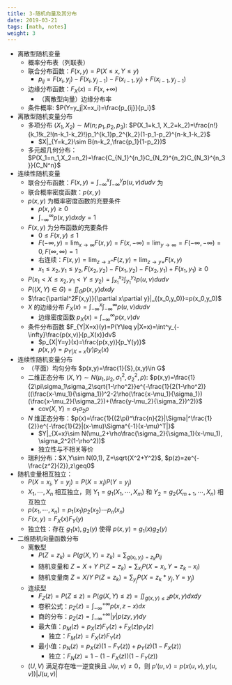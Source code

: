 ```yaml
---
title: 3-随机向量及其分布
date: 2019-03-21
tags: [math, notes]
weight: 3
---
```


- 离散型随机变量
  - 概率分布表（列联表）
  - 联合分布函数：$F(x,y)=P(X\leq x,Y\leq y)$
    - $p_{ij}=F(x_i,y_j)-F(x_i,y_{j-1})-F(x_{i-1},y_j)+F(x_{i-1},y_{j-1})$
  - 边缘分布函数：$F_X(x)=F(x,+\infty)$
    - （离散型向量）边缘分布率
  - 条件概率: $P(Y=y_j|X=x_i)=\frac{p_{ij}}{p_i}$
- 离散型随机变量分布
  - 多项分布 $(X_1,X_2)\sim M(n;p_1,p_2,p_3)$: $P(X_1=k_1, X_2=k_2)=\frac{n!}{k_1!k_2!(n-k_1-k_2)!}p_1^{k_1}p_2^{k_2}(1-p_1-p_2)^{n-k_1-k_2}$
    - $X|_{Y=k_2}\sim B(n-k_2,\frac{p_1}{1-p_2})$
  - 多元超几何分布：$P(X_1=n_1,X_2=n_2)=\frac{C_{N_1}^{n_1}C_{N_2}^{n_2}C_{N_3}^{n_3}}{C_N^n}$
- 连续性随机变量
  - 联合分布函数：$F(x,y)=\int^x_{-\infty}\int^y_{-\infty}p(u,v)dudv$ 为
  - 联合概率密度函数：$p(x,y)$
  - $p(x,y)$ 为概率密度函数的充要条件
    - $p(x,y)\geq0$
    - $\int_{-\infty}^{\infty}p(x,y)d xdy=1$
  - $F(x,y)$ 为分布函数的充要条件
    - $0\leq F(x,y)\leq 1$
    - $F(-\infty,y)=\lim_{x\rightarrow\infty}F(x,y)=F(x,-\infty)=\lim_{y\rightarrow\infty}=F(-\infty,-\infty)=0,F(\infty,\infty)=1$
    - 右连续：$F(x,y)=\lim_{z\rightarrow x^+}F(z,y)=\lim_{z\rightarrow y+}F(x,y)$
    - $x_1\leq x_2,y_1\leq y_2,F(x_2,y_2)-F(x_1,y_2)-F(x_2,y_1)+F(x_1,y_1)\geq0$
  - $P(x_1<X\leq x_2,y_1<Y\leq y_2)=\int_{x_1}^{x_2}\int_{y_1}^{y_2}p(u,v)dudv$
  - $P((X,Y)\in G)=\iint_Gp(x,y)dxdy$
  - $\frac{\partial^2F(x,y)}{\partial x\partial y}|_{(x_0,y_0)}=p(x_0,y_0)$
  - $X$ 的边缘分布 $F_X(x)=\int_{-\infty}^x\int_{-\infty}^{\infty}p(u,v)dudv$
    - 边缘密度函数 $p_X(x)=\int_{-\infty}^{\infty}p(x,v)dv$
  - 条件分布函数 $F_{Y|X=x}(y)=P(Y\leq y|X=x)=\int^y_{-\infty}\frac{p(x,v)}{p_X(x)}dv$
    - $p_{X|Y=y}(x)=\frac{p(x,y)}{p_Y(y)}$
    - $p(x,y)=p_{Y|X=x}(y)p_X(x)$
- 连续性随机变量分布
  - （平面）均匀分布 $p(x,y)=\frac{1}{S},(x,y)\in G$
  - 二维正态分布 $(X,Y)\sim N(\mu_1,\mu_2,\sigma_1^2,\sigma_2^2,\rho)$: $p(x,y)=\frac{1}{2\pi\sigma_1\sigma_2\sqrt{1-\rho^2}}e^{-\frac{1}{2(1-\rho^2)}((\frac{x-\mu_1}{\sigma_1})^2-2\rho(\frac{x-\mu_1}{\sigma_1})(\frac{x-\mu_2}{\sigma_2})+(\frac{y-\mu_2}{\sigma_2})^2)}$
    - $\text{cov}(X,Y)=\sigma_1\sigma_2\rho$
  - $N$ 维正态分布：$p(x)=\frac{1}{(2\pi)^\frac{n}{2}|\Sigma|^\frac{1}{2}}e^{-\frac{1}{2}|(x-\mu)\Sigma^{-1}(x-\mu)^T|}$
    - $Y|_{X=x}\sim N(\mu_2+\rho\frac{\sigma_2}{\sigma_1}(x-\mu_1), \sigma_2^2(1-\rho^2))$
    - 独立性与不相关等价
  - 瑞利分布：$X,Y\sim N(0,1), Z=\sqrt{X^2+Y^2}$, $p(z)=ze^{-\frac{z^2}{2}},z\geq0$
- 随机变量相互独立：
  - $P(X=x_i,Y=y_j)=P(X=x_i)P(Y=y_j)$
  - $X_1,\cdots,X_n$ 相互独立，则 $Y_1=g_1(X_1,\cdots,X_m)$ 和 $Y_2=g_2(X_{m+1},\cdots,X_n)$ 相互独立
  - $p(x_1,\cdots,x_n)=p_1(x_1)p_2(x_2)\cdots p_n(x_n)$
  - $F(x,y)=F_X(x)F_Y(y)$
  - 独立性：存在 $g_1(x),g_2(y)$ 使得 $p(x,y)=g_1(x)g_2(y)$
- 二维随机向量函数分布
  - 离散型
    - $P(Z=z_k)=P(g(X,Y)=z_k)=\sum_{g(x_i,y_j)=z_k}p_{ij}$
    - 随机变量和 $Z=X+Y$ $P(Z=z_k)=\sum_{x_i}P(X=x_i,Y=z_k-x_i)$
    - 随机变量商 $Z=X/Y$ $P(Z=z_k)=\sum_{y_j}P(X=z_k*y_j,Y=y_j)$
  - 连续型
    - $F_Z(z)=P(Z\leq z)=P(g(X,Y)\leq z)=\iint_{g(x,y)\leq z}p(x,y)dxdy$
    - 卷积公式：$p_Z(z)=\int^{+\infty}_{-\infty}p(x,z-x)dx$
    - 商的分布：$p_Z(z)=\int^{+\infty}_{-\infty}|y|p(zy,y)dy$
    - 最大值：$p_M(z)=p_X(z)F_Y(z)+F_X(z)p_Y(z)$
      - 独立：$F_M(z)=F_X(z)F_Y(z)$
    - 最小值：$p_N(z)=p_X(z)(1-F_Y(z))+p_Y(z)(1-F_X(z))$
      - 独立：$F_N(z)=1-(1-F_X(z))(1-F_Y(z))$
  - $(U,V)$ 满足存在唯一逆变换且 $J(u,v)\not=0$，则 $p'(u,v)=p(x(u,v),y(u,v))|J(u,v)|$
